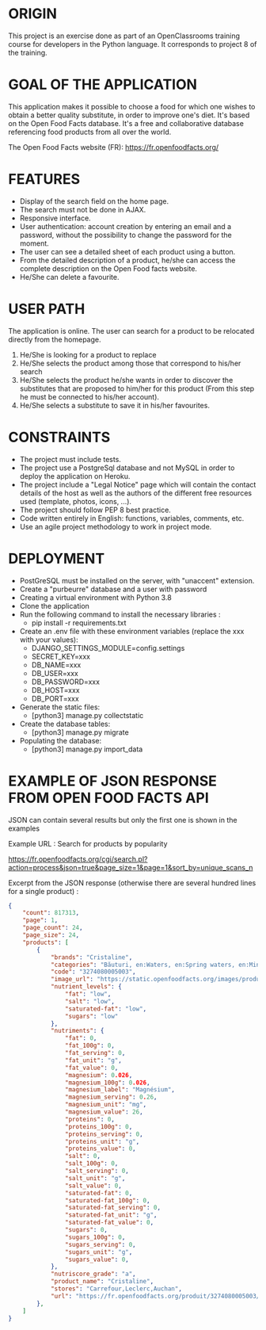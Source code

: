 # ORIGIN #
This project is an exercise done as part of an OpenClassrooms training course for developers in the Python language.
It corresponds to project 8 of the training.

# GOAL OF THE APPLICATION #
This application makes it possible to choose a food for which one wishes to obtain a better quality substitute, in order to improve one's diet. It's based on the Open Food Facts database. It's a free and collaborative database referencing food products from all over the world.

The Open Food Facts website (FR): https://fr.openfoodfacts.org/

# FEATURES #
* Display of the search field on the home page.
* The search must not be done in AJAX.
* Responsive interface.
* User authentication: account creation by entering an email and a password, without the possibility to change the password for the moment.
* The user can see a detailed sheet of each product using a button.
* From the detailed description of a product, he/she can access the complete description on the Open Food facts website.
* He/She can delete a favourite.

# USER PATH #
The application is online. The user can search for a product to be relocated directly from the homepage.
1. He/She is looking for a product to replace
2. He/She selects the product among those that correspond to his/her search
3. He/She selects the product he/she wants in order to discover the substitutes that are proposed to him/her for this product (From this step he must be connected to his/her account).
4. He/She selects a substitute to save it in his/her favourites.

# CONSTRAINTS #
* The project must include tests.
* The project use a PostgreSql database and not MySQL in order to deploy the application on Heroku.
* The project include a "Legal Notice" page which will contain the contact details of the host as well as the authors of the different free resources used (template, photos, icons, ...).
* The project should follow PEP 8 best practice.
* Code written entirely in English: functions, variables, comments, etc.
* Use an agile project methodology to work in project mode.

# DEPLOYMENT #
* PostGreSQL must be installed on the server, with "unaccent" extension.
* Create a "purbeurre" database and a user with password
* Creating a virtual environment with Python 3.8
* Clone the application
* Run the following command to install the necessary libraries :
  * pip install -r requirements.txt
* Create an .env file with these environment variables (replace the xxx with your values):
  * DJANGO_SETTINGS_MODULE=config.settings
  * SECRET_KEY=xxx
  * DB_NAME=xxx
  * DB_USER=xxx
  * DB_PASSWORD=xxx
  * DB_HOST=xxx
  * DB_PORT=xxx
* Generate the static files:
  * [python3] manage.py collectstatic
* Create the database tables:
  * [python3] manage.py migrate
* Populating the database:
  * [python3] manage.py import_data

# EXAMPLE OF JSON RESPONSE FROM OPEN FOOD FACTS API #
JSON can contain several results but only the first one is shown in the examples

Example URL : Search for products by popularity

https://fr.openfoodfacts.org/cgi/search.pl?action=process&json=true&page_size=1&page=1&sort_by=unique_scans_n

Excerpt from the JSON response (otherwise there are several hundred lines for a single product) :  

```json
{
    "count": 817313,
    "page": 1,
    "page_count": 24,
    "page_size": 24,
    "products": [
        {
            "brands": "Cristaline",
            "categories": "Băuturi, en:Waters, en:Spring waters, en:Mineral waters, en:Natural mineral waters",
            "code": "3274080005003",
            "image_url": "https://static.openfoodfacts.org/images/products/327/408/000/5003/front_fr.626.400.jpg",
            "nutrient_levels": {
                "fat": "low",
                "salt": "low",
                "saturated-fat": "low",
                "sugars": "low"
            },
            "nutriments": {
                "fat": 0,
                "fat_100g": 0,
                "fat_serving": 0,
                "fat_unit": "g",
                "fat_value": 0,
                "magnesium": 0.026,
                "magnesium_100g": 0.026,
                "magnesium_label": "Magnésium",
                "magnesium_serving": 0.26,
                "magnesium_unit": "mg",
                "magnesium_value": 26,
                "proteins": 0,
                "proteins_100g": 0,
                "proteins_serving": 0,
                "proteins_unit": "g",
                "proteins_value": 0,
                "salt": 0,
                "salt_100g": 0,
                "salt_serving": 0,
                "salt_unit": "g",
                "salt_value": 0,
                "saturated-fat": 0,
                "saturated-fat_100g": 0,
                "saturated-fat_serving": 0,
                "saturated-fat_unit": "g",
                "saturated-fat_value": 0,
                "sugars": 0,
                "sugars_100g": 0,
                "sugars_serving": 0,
                "sugars_unit": "g",
                "sugars_value": 0,
            },
            "nutriscore_grade": "a",
            "product_name": "Cristaline",
            "stores": "Carrefour,Leclerc,Auchan",
            "url": "https://fr.openfoodfacts.org/produit/3274080005003/cristaline-eau-de-source"
        },
    ]
}
```

